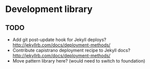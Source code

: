 # Development library

## TODO

* Add git post-update hook for Jekyll deploys? http://jekyllrb.com/docs/deployment-methods/
* Contribute capistrano deployment recipe to Jekyll docs? http://jekyllrb.com/docs/deployment-methods/
* Move pattern library here? (would need to switch to foundation)

